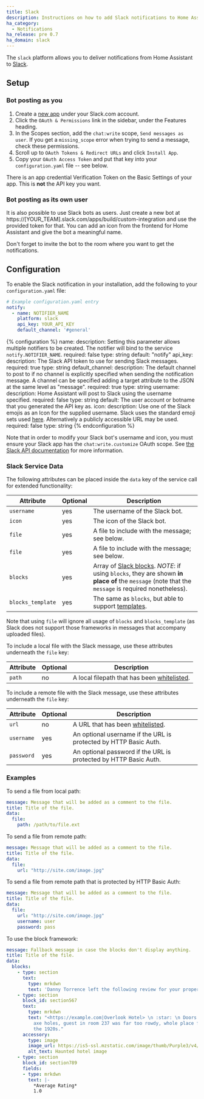 ```yaml
---
title: Slack
description: Instructions on how to add Slack notifications to Home Assistant.
ha_category:
  - Notifications
ha_release: pre 0.7
ha_domain: slack
---
```


The `slack` platform allows you to deliver notifications from Home Assistant to [Slack](https://slack.com/).

## Setup

### Bot posting as you

1. Create a [new app](https://api.slack.com/apps) under your Slack.com account.
2. Click the `OAuth & Permissions` link in the sidebar, under the Features heading.
3. In the Scopes section, add the `chat:write` scope, `Send messages as user`. If you get a `missing_scope` error when trying to send a message, check these permissions.
4. Scroll up to `OAuth Tokens & Redirect URLs` and click `Install App`.
5. Copy your `OAuth Access Token` and put that key into your `configuration.yaml` file -- see below.

<div class='note'>

There is an app credential Verification Token on the Basic Settings of your app. This is **not** the API key you want.

</div>

### Bot posting as its own user

It is also possible to use Slack bots as users. Just create a new bot at https://[YOUR_TEAM].slack.com/apps/build/custom-integration and use the provided token for that. You can add an icon from the frontend for Home Assistant and give the bot a meaningful name.

Don't forget to invite the bot to the room where you want to get the notifications.

## Configuration

To enable the Slack notification in your installation, add the following to your `configuration.yaml` file:

```yaml
# Example configuration.yaml entry
notify:
  - name: NOTIFIER_NAME
    platform: slack
    api_key: YOUR_API_KEY
    default_channel: '#general'
```

{% configuration %}
name:
  description: Setting this parameter allows multiple notifiers to be created. The notifier will bind to the service `notify.NOTIFIER_NAME`.
  required: false
  type: string
  default: "notify"
api_key:
  description: The Slack API token to use for sending Slack messages.
  required: true
  type: string
default_channel:
  description: The default channel to post to if no channel is explicitly specified when sending the notification message.  A channel can be specified adding a target attribute to the JSON at the same level as "message".
  required: true
  type: string
username:
  description: Home Assistant will post to Slack using the username specified.
  required: false
  type: string
  default: The user account or botname that you generated the API key as.
icon:
  description: Use one of the Slack emojis as an Icon for the supplied username.  Slack uses the standard emoji sets used [here](https://www.webpagefx.com/tools/emoji-cheat-sheet/). Alternatively a publicly accessible URL may be used.
  required: false
  type: string
{% endconfiguration %}

<div class='note'>

Note that in order to modify your Slack bot's username and icon, you must ensure your Slack app has the `chat:write.customize` OAuth scope. See [the Slack API documentation](https://api.slack.com/methods/chat.postMessage#authorship) for more information.

</div>

### Slack Service Data

The following attributes can be placed inside the `data` key of the service call for extended functionality:

| Attribute              | Optional | Description |
| ---------------------- | -------- | ----------- |
| `username`               |      yes | The username of the Slack bot.
| `icon`                   |      yes | The icon of the Slack bot.
| `file`                   |      yes | A file to include with the message; see below.
| `file`                   |      yes | A file to include with the message; see below.
| `blocks`                 |      yes | Array of [Slack blocks](https://api.slack.com/messaging/composing/layouts). *NOTE*: if using `blocks`, they are shown **in place of** the `message` (note that the `message` is required nonetheless).
| `blocks_template`        |      yes | The same as `blocks`, but able to support [templates](https://www.home-assistant.io/docs/configuration/templating).

Note that using `file` will ignore all usage of `blocks` and `blocks_template` (as Slack does not support those frameworks in messages that accompany uploaded files).

To include a local file with the Slack message, use these attributes underneath the `file` key:

| Attribute              | Optional | Description |
| ---------------------- | -------- | ----------- |
| `path`                   |      no  | A local filepath that has been [whitelisted](/docs/configuration/basic/#allowlist_external_dirs).

To include a remote file with the Slack message, use these attributes underneath the `file` key:

| Attribute              | Optional | Description |
| ---------------------- | -------- | ----------- |
| `url`                    |      no  | A URL that has been [whitelisted](/docs/configuration/basic/#allowlist_external_urls).
| `username`               |      yes | An optional username if the URL is protected by HTTP Basic Auth.
| `password`               |      yes | An optional password if the URL is protected by HTTP Basic Auth.

### Examples

To send a file from local path:

```yaml
message: Message that will be added as a comment to the file.
title: Title of the file.
data:
  file:
    path: /path/to/file.ext
```

To send a file from remote path:

```yaml
message: Message that will be added as a comment to the file.
title: Title of the file.
data:
  file:
    url: "http://site.com/image.jpg"
```

To send a file from remote path that is protected by HTTP Basic Auth:

```yaml
message: Message that will be added as a comment to the file.
title: Title of the file.
data:
  file:
    url: "http://site.com/image.jpg"
    username: user
    password: pass
```

To use the block framework:

```yaml
message: Fallback message in case the blocks don't display anything.
title: Title of the file.
data:
  blocks:
    - type: section
      text:
        type: mrkdwn
        text: 'Danny Torrence left the following review for your property:'
    - type: section
      block_id: section567
      text:
        type: mrkdwn
        text: "<https://example.com|Overlook Hotel> \n :star: \n Doors had too many
          axe holes, guest in room 237 was far too rowdy, whole place felt stuck in
          the 1920s."
      accessory:
        type: image
        image_url: https://is5-ssl.mzstatic.com/image/thumb/Purple3/v4/d3/72/5c/d3725c8f-c642-5d69-1904-aa36e4297885/source/256x256bb.jpg
        alt_text: Haunted hotel image
    - type: section
      block_id: section789
      fields:
      - type: mrkdwn
        text: |-
          *Average Rating*
          1.0
```
